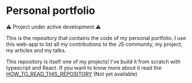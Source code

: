 # Personal portfolio

:warning: Project under active development :warning:

This is the repository that contains the code of my personal portfolio.
I use this web-app to list all my contributions to the JS community, my project,
my articles and my talks.

This repository is itself one of my projects! I've build it from scratch with
typescript and React.
If you want to know more about it read the [HOW_TO_READ_THIS_REPOSITORY](#) (Not yet available)

